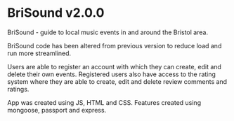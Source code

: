 # BriSound v2.0.0

BriSound - guide to local music events in and around the Bristol area.

BriSound code has been altered from previous version to reduce load and run more streamlined.

Users are able to register an account with which they can create, edit and delete their own events.
Registered users also have access to the rating system where they are able to create, edit and delete review comments and ratings.

App was created using JS, HTML and CSS. 
Features created using mongoose, passport and express.

